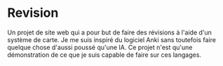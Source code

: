 # Revision
Un projet de site web qui a pour but de faire des révisions à l'aide d'un système de carte. Je me suis inspiré du logiciel Anki sans toutefois faire quelque chose d'aussi poussé qu'une IA. Ce projet n'est qu'une démonstration de ce que je suis capable de faire sur ces langages.
